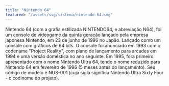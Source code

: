 ```yaml
---
title: "Nintendo 64"
featured: "/assets/svg/sistema/nintendo-64.svg"
---
```

Nintendo 64 (com a grafia estilizada NINTENDO64, e abreviação N64), foi um console de videogame da quinta geração lançado pela empresa japonesa Nintendo, em 23 de junho de 1996 no Japão. Lançado como um console com gráficos de 64 bits.
O console foi anunciado em 1993 com o codename "Project Reality", com plano de lançamento para arcades em 1994 e uma versão doméstica no ano seguinte. Em 1995, fora primeiro apresentado com o nome Nintendo Ultra 64, tendo o nome reduzido para Nintendo 64 em fevereiro de 1996 (5 meses antes do lançamento). Seu código de modelo é NUS-001 (cuja sigla significa Nintendo Ultra Sixty Four - o codinome do projeto).
